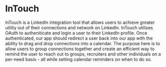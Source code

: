 # InTouch
InTouch is a LinkedIn integration tool that allows users to achieve greater utility out of their connections and network on LinkedIn. InTouch utilizes OAuth to autheniticate and login a user to their LinkedIn profile. Once authenticated, our app should redirect a user back into our app with the ability to drag and drop connections into a calendar. The purpose here is to allow users to group connections together and create an efficient way to remind the user to reach out to groups, recruiters and other individuals on a per-need basis - all while setting calendar reminders on when to do so. 
